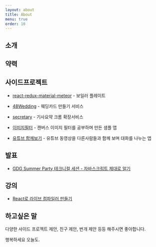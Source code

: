 ```yaml
---
layout: about
title: About
menu: true
order: 10
---
```


## 소개


## 약력


## 사이드프로젝트

- [react-redux-material-meteor](https://github.com/isme2n/react-redux-material-meteor) - 보일러 플레이트

- [48Wedding](http://48wedding.com) - 웨딩카드 만들기 서비스

- [secretary](https://chrome.google.com/webstore/detail/secretary/bijcgcgbhmeemlnidoigdcnokggknikb?hl=ko) - 기사요약 크롬 확장서비스

- [이미지필터](https://github.com/isme2n/react-image-filter-app) - 캔버스 이미지 필터를 공부하며 만든 샘플 앱

- [유튜브 함께보기](https://youtu.be/7IFEO9D6G4Y) - 유튜브 동영상을 다른사람들과 함께 보며 대화를 나누는 앱

## 발표

- [GDG Summer Party 테크니컬 세션 - 자바스크립트 제대로 알기](https://www.slideshare.net/MinPark48/ss-79004233)

## 강의

- [React로 라이브 컴파일러 만들기](https://www.youtube.com/playlist?list=PLBrx45N7b6tkdisu8ZhKs02tEf5wDuk2W)

## 하고싶은 말

다양한 사이드 프로젝트 제안, 친구 제안, 번개 제안 등등 해주시면 좋아합니다.

행복하세요 오늘도.
